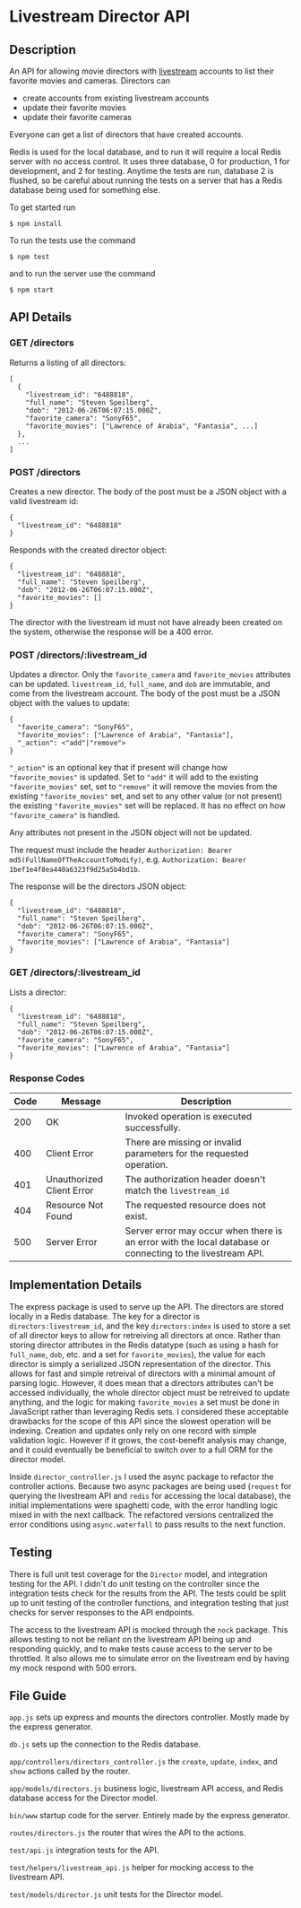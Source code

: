 # Livestream Director API

## Description

An API for allowing movie directors with
[livestream](http://new.livestream.com) accounts to list their
favorite movies and cameras. Directors can
* create accounts from existing livestream accounts
* update their favorite movies
* update their favorite cameras

Everyone can get a list of directors that have created accounts.

Redis is used for the local database, and to run it will require a
local Redis server with no access control. It uses three database, 0
for production, 1 for development, and 2 for testing. Anytime the
tests are run, database 2 is flushed, so be careful about running the
tests on a server that has a Redis database being used for something
else.

To get started run

	$ npm install

To run the tests use the command

	$ npm test

and to run the server use the command

	$ npm start

## API Details

### GET /directors

Returns a listing of all directors:

    [
	  {
	    "livestream_id": "6488818",
		"full_name": "Steven Speilberg",
		"dob": "2012‐06‐26T06:07:15.000Z",
		"favorite_camera": "SonyF65",
		"favorite_movies": ["Lawrence of Arabia", "Fantasia", ...]
	  },
	  ...
	]

### POST /directors

Creates a new director. The body of the post must be a JSON object
with a valid livestream id:

    {
	  "livestream_id": "6488818"
	}

Responds with the created director object:

    {
	  "livestream_id": "6488818",
	  "full_name": "Steven Speilberg",
	  "dob": "2012‐06‐26T06:07:15.000Z",
	  "favorite_movies": []
	}

The director with the livestream id must not have already been created
on the system, otherwise the response will be a 400 error.

### POST /directors/:livestream_id

Updates a director. Only the `favorite_camera` and `favorite_movies`
attributes can be updated. `livestream_id`, `full_name`, and `dob` are
immutable, and come from the livestream account. The body of the post
must be a JSON object with the values to update:

    {
	  "favorite_camera": "SonyF65",
	  "favorite_movies": ["Lawrence of Arabia", "Fantasia"],
	  "_action": <"add"|"remove">
	}

`"_action"` is an optional key that if present will change how
`"favorite_movies"` is updated. Set to `"add"` it will add to the
existing `"favorite_movies"` set, set to `"remove"` it will remove the
movies from the existing `"favorite_movies"` set, and set to any other
value (or not present) the existing `"favorite_movies"` set will be
replaced. It has no effect on how `"favorite_camera"` is handled.

Any attributes not present in the JSON object will not be updated.

The request must include the header `Authorization: Bearer
md5(FullNameOfTheAccountToModify)`, e.g. `Authorization: Bearer
1bef1e4f8ea440a6323f9d25a5b4bd1b`.

The response will be the directors JSON object:

	{
	  "livestream_id": "6488818",
	  "full_name": "Steven Speilberg",
	  "dob": "2012‐06‐26T06:07:15.000Z",
	  "favorite_camera": "SonyF65",
	  "favorite_movies": ["Lawrence of Arabia", "Fantasia"]
	}

### GET /directors/:livestream_id

Lists a director:

	{
	  "livestream_id": "6488818",
	  "full_name": "Steven Speilberg",
	  "dob": "2012‐06‐26T06:07:15.000Z",
	  "favorite_camera": "SonyF65",
	  "favorite_movies": ["Lawrence of Arabia", "Fantasia"]
	}

### Response Codes

| Code | Message      | Description                                 |
|------|--------------|---------------------------------------------|
| 200  | OK           | Invoked operation is executed successfully. |
| 400  | Client Error | There are missing or invalid parameters for the requested operation. |
| 401  | Unauthorized Client Error | The authorization header doesn't match the `livestream_id` |
| 404  | Resource Not Found | The requested resource does not exist. |
| 500  | Server Error | Server error may occur when there is an error with the local database or connecting to the livestream API. |


## Implementation Details

The express package is used to serve up the API. The directors are
stored locally in a Redis database. The key for a director is
`directors:livestream_id`, and the key `directors:index` is used to
store a set of all director keys to allow for retreiving all directors
at once. Rather than storing director attributes in the Redis datatype
(such as using a hash for `full_name`, `dob`, etc. and a set for
`favorite_movies`), the value for each director is simply a serialized
JSON representation of the director. This allows for fast and simple
retreival of directors with a minimal amount of parsing
logic. However, it does mean that a directors attributes can't be
accessed individually, the whole director object must be retreived to
update anything, and the logic for making `favorite_movies` a set must
be done in JavaScript rather than leveraging Redis sets. I considered
these acceptable drawbacks for the scope of this API since the slowest
operation will be indexing. Creation and updates only rely on one
record with simple validation logic. However if it grows, the
cost-benefit analysis may change, and it could eventually be
beneficial to switch over to a full ORM for the director model.

Inside `director_controller.js` I used the async package to refactor
the controller actions. Because two async packages are being used
(`request` for querying the livestream API and `redis` for accessing
the local database), the initial implementations were spaghetti code,
with the error handling logic mixed in with the next callback. The
refactored versions centralized the error conditions using
`async.waterfall` to pass results to the next function.

## Testing

There is full unit test coverage for the `Director` model, and
integration testing for the API. I didn't do unit testing on the
controller since the integration tests check for the results from the
API. The tests could be split up to unit testing of the controller
functions, and integration testing that just checks for server
responses to the API endpoints.

The access to the livestream API is mocked through the `nock`
package. This allows testing to not be reliant on the livestream API
being up and responding quickly, and to make tests cause access to the
server to be throttled. It also allows me to simulate error on the
livestream end by having my mock respond with 500 errors.

## File Guide

`app.js` sets up express and mounts the directors controller. Mostly
made by the express generator.

`db.js` sets up the connection to the Redis database.

`app/controllers/directors_controller.js` the `create`, `update`,
`index`, and `show` actions called by the router.

`app/models/directors.js` business logic, livestream API access, and
Redis database access for the Director model.

`bin/www` startup code for the server. Entirely made by the express
generator.

`routes/directors.js` the router that wires the API to the actions.

`test/api.js` integration tests for the API.

`test/helpers/livestream_api.js` helper for mocking access to the
livestream API.

`test/models/director.js` unit tests for the Director model.
